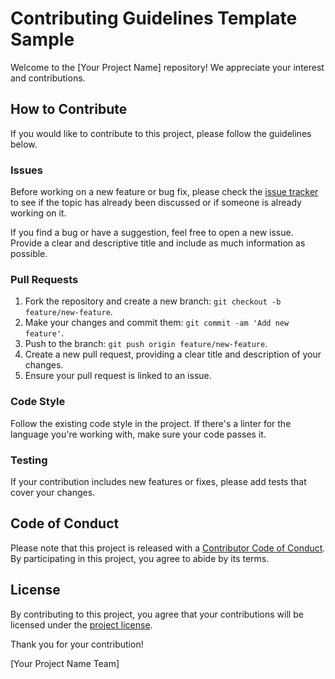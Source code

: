 # Contributing Guidelines Template Sample

Welcome to the [Your Project Name] repository! We appreciate your interest and contributions.

## How to Contribute

If you would like to contribute to this project, please follow the guidelines below.

### Issues

Before working on a new feature or bug fix, please check the [issue tracker](link-to-issues) to see if the topic has already been discussed or if someone is already working on it.

If you find a bug or have a suggestion, feel free to open a new issue. Provide a clear and descriptive title and include as much information as possible.

### Pull Requests

1. Fork the repository and create a new branch: `git checkout -b feature/new-feature`.
2. Make your changes and commit them: `git commit -am 'Add new feature'`.
3. Push to the branch: `git push origin feature/new-feature`.
4. Create a new pull request, providing a clear title and description of your changes.
5. Ensure your pull request is linked to an issue.

### Code Style

Follow the existing code style in the project. If there's a linter for the language you're working with, make sure your code passes it.

### Testing

If your contribution includes new features or fixes, please add tests that cover your changes.

## Code of Conduct

Please note that this project is released with a [Contributor Code of Conduct](link-to-code-of-conduct). By participating in this project, you agree to abide by its terms.

## License

By contributing to this project, you agree that your contributions will be licensed under the [project license](link-to-license).

Thank you for your contribution!

[Your Project Name Team]
